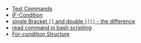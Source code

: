 - <a href="test-Command.md">Test Commands</a>
- <a href="IF-condition-structure.md">IF-Condition</a>
- <a href="single Bracket and double.md">single Bracket `[]` and double `[[]]` - the difference</a>
- <a href="read command in Bash.md">read command in bash scripting</a>
- <a href="For condition structure.md">For-condition Structure</a>

